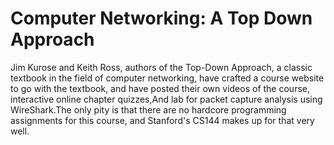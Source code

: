 # Computer Networking: A Top Down Approach

Jim Kurose and Keith Ross, authors of the Top-Down Approach, a classic textbook in the field of computer networking, have crafted a course website to go with the textbook, and have posted their own videos of the course, interactive online chapter quizzes,And lab for packet capture analysis using WireShark.The only pity is that there are no hardcore programming assignments for this course, and Stanford's CS144 makes up for that very well.
